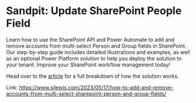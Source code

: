 # Sandpit: Update SharePoint People Field

Learn how to use the SharePoint API and Power Automate to add and remove accounts from multi-select Person and Group fields in SharePoint. Our step-by-step guide includes detailed illustrations and examples, as well as an optional Power Platform solution to help you deploy the solution to your tenant. Improve your SharePoint workflow management today!

Head over to the [article](https://www.sjlewis.com/2023/05/15/how-to-add-and-remove-accounts-from-multi-select-sharepoint-person-and-group-fields/) for a full breakdown of how the solution works.

Link: https://www.sjlewis.com/2023/05/17/how-to-add-and-remove-accounts-from-multi-select-sharepoint-person-and-group-fields/
